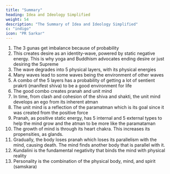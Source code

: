 ```yaml
---
title: "Summary"
heading: Idea and Ideology Simplified
weight: 54
description: "The Summary of Idea and Ideology Simplified"
c: "indigo"
icon: "PR Sarkar"
---
```



1. The 3 gunas get imbalance because of probability
2. This creates desire as an identity-wave, powered by static negative energy. This is why yoga and Buddhism advocates ending desire or just desiring the Supreme
3. The wave degrades into 5 physical layers, with its physical energies 
4. Many waves lead to some waves being the environment of other waves
5. A combo of the 5 layers has a probability of getting a lot of sentient prakrti (manifest shiva) to be a good environment for life 
6. The good combo creates pranah and unit mind
7. In time, from clash and cohesion of the shiva and shakti, the unit mind develops an ego from its inherent atman
8. The unit mind is a reflection of the paramatman which is its goal since it was created from the positive force 
9. Pranah, as positive static energy, has 5 internal and 5 external types to help the mind grow and the atman to be more like the paramataman
10. The growth of mind is through its heart chakra. This increases its propensities, as glands.
11. Gradually, the body loses pranah which loses its parallelism with the mind, causing death. The mind finds another body that is parallel with it.     
12. Kundalini is the fundamental negativity that binds the mind with physical reality
13. Personality is the combination of the physical body, mind, and spirit (samskara)

